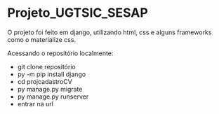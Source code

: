 # Projeto_UGTSIC_SESAP

O projeto foi feito em django, utilizando html, css e alguns frameworks como o materialize css. 

Acessando o repositório localmente:
- git clone repositório
- py -m pip install django
- cd projcadastroCV
- py manage.py migrate
- py manage.py runserver
- entrar na url

